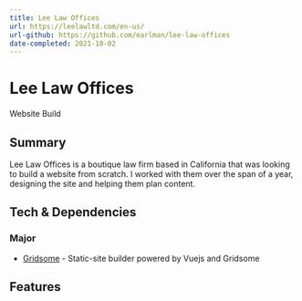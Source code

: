 ```yaml
---
title: Lee Law Offices
url: https://leelawltd.com/en-us/
url-github: https://github.com/earlman/lee-law-offices
date-completed: 2021-10-02
---
```


# Lee Law Offices

Website Build

## Summary

Lee Law Offices is a boutique law firm based in California that was looking to build a website from scratch. I worked with them over the span of a year, designing the site and helping them plan content.

## Tech & Dependencies

### Major

- [Gridsome](https://gridsome.org/) - Static-site builder powered by Vuejs and Gridsome

###

## Features

